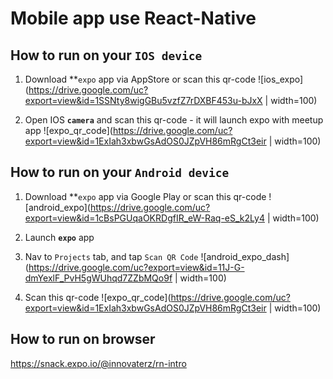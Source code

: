 # Mobile app use React-Native
## How to run on your `IOS device`
1. Download **`expo` app via AppStore or scan this qr-code
![ios_expo](https://drive.google.com/uc?export=view&id=1SSNty8wigGBu5vzfZ7rDXBF453u-bJxX | width=100)

2. Open IOS **`camera`** and scan this qr-code - it will launch expo with meetup app
![expo_qr_code](https://drive.google.com/uc?export=view&id=1ExIah3xbwGsAdOS0JZpVH86mRgCt3eir | width=100)



## How to run on your `Android device`
1. Download **`expo` app via Google Play or scan this qr-code
![android_expo](https://drive.google.com/uc?export=view&id=1cBsPGUqaOKRDgfIR_eW-Raq-eS_k2Ly4 | width=100)

2. Launch **`expo`** app

3. Nav to `Projects` tab, and tap `Scan QR Code`
![android_expo_dash](https://drive.google.com/uc?export=view&id=11J-G-dmYexlF_PvH5gWUhqd7ZZbMQo9f | width=100)

4. Scan this qr-code
![expo_qr_code](https://drive.google.com/uc?export=view&id=1ExIah3xbwGsAdOS0JZpVH86mRgCt3eir | width=100)

## How to run on browser
https://snack.expo.io/@innovaterz/rn-intro
